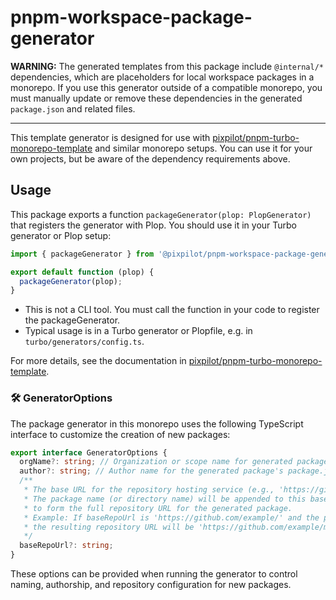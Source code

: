 # pnpm-workspace-package-generator

**WARNING:** The generated templates from this package include `@internal/*` dependencies, which are placeholders for local workspace packages in a monorepo. If you use this generator outside of a compatible monorepo, you must manually update or remove these dependencies in the generated `package.json` and related files.

---

This template generator is designed for use with [pixpilot/pnpm-turbo-monorepo-template](https://github.com/pixpilot/pnpm-turbo-monorepo-template) and similar monorepo setups. You can use it for your own projects, but be aware of the dependency requirements above.

## Usage

This package exports a function `packageGenerator(plop: PlopGenerator)` that registers the generator with Plop. You should use it in your Turbo generator or Plop setup:

```typescript
import { packageGenerator } from '@pixpilot/pnpm-workspace-package-generator';

export default function (plop) {
  packageGenerator(plop);
}
```

- This is not a CLI tool. You must call the function in your code to register the packageGenerator.
- Typical usage is in a Turbo generator or Plopfile, e.g. in `turbo/generators/config.ts`.

For more details, see the documentation in [pixpilot/pnpm-turbo-monorepo-template](https://github.com/pixpilot/pnpm-turbo-monorepo-template).

### 🛠️ GeneratorOptions

The package generator in this monorepo uses the following TypeScript interface to customize the creation of new packages:

```typescript
export interface GeneratorOptions {
  orgName?: string; // Organization or scope name for generated packages (e.g., "@your-org")
  author?: string; // Author name for the generated package's package.json
  /**
   * The base URL for the repository hosting service (e.g., 'https://github.com/example/').
   * The package name (or directory name) will be appended to this base URL, followed by '.git',
   * to form the full repository URL for the generated package.
   * Example: If baseRepoUrl is 'https://github.com/example/' and the package name is 'my-lib',
   * the resulting repository URL will be 'https://github.com/example/my-lib.git'.
   */
  baseRepoUrl?: string;
}
```

These options can be provided when running the generator to control naming, authorship, and repository configuration for new packages.
